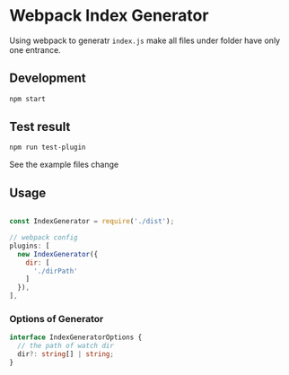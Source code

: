 # Webpack Index Generator

Using webpack to generatr `index.js` make all files under folder have only one entrance.


## Development

```bash
npm start
```

## Test result
```bash
npm run test-plugin
```
See the example files change

## Usage
```js

const IndexGenerator = require('./dist');

// webpack config
plugins: [
  new IndexGenerator({
    dir: [
      './dirPath'
    ]
  }),
],
```

### Options of Generator
```ts
interface IndexGeneratorOptions {
  // the path of watch dir
  dir?: string[] | string;
}
```
